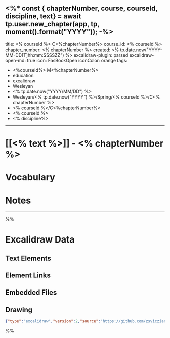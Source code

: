 <%*
const { chapterNumber, course, courseId, discipline, text} = await tp.user.new_chapter(app, tp, moment().format("YYYY"));
-%>
---
title: <% courseId %> C<%chapterNumber%>
course_id: <% courseId %>
chapter_number: <% chapterNumber %>
created: <% tp.date.now("YYYY-MM-DD[T]hh:mm:SSSSZZ") %>
excalidraw-plugin: parsed
excalidraw-open-md: true
icon: FasBookOpen
iconColor: orange
tags: 
  - <%courseId%> M<%chapterNumber%>
  - education
  - excalidraw
  - Wesleyan
  - <% tp.date.now("YYYY/MM/DD") %>
  - Wesleyan/<% tp.date.now("YYYY") %>/Spring/<% courseId %>/C<% chapterNumber %>
  - <% courseId %>/C<%chapterNumber%>
  - <% courseId %>
  - <% discipline%>
  
---

# [[<% text %>]] - <% chapterNumber %>


# Vocabulary


# Notes




---
%%
# Excalidraw Data

## Text Elements

## Element Links


## Embedded Files


## Drawing
```json
{"type":"excalidraw","version":2,"source":"https://github.com/zsviczian/obsidian-excalidraw-plugin/releases/tag/2.8.0","elements":[],"appState":{"gridSize":null,"viewBackgroundColor":"#ffffff"}}
```
%%